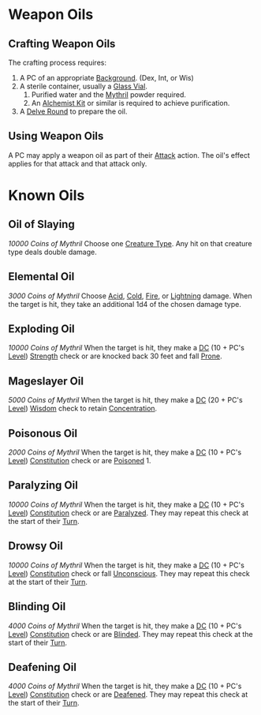 # Weapon Oils

## Crafting Weapon Oils

The crafting process requires:

1. A PC of an appropriate [Background](../../Player%20Characters/Backgrounds/Background.md). (Dex, Int, or Wis)
2. A sterile container, usually a [Glass Vial](../../Items%20and%20Gear/Gear/10%20Coins/Glass%20Vial.md).
	1. Purified water and the [Mythril](../Spellcasting/Mythril.md) powder required.
	2. An [Alchemist Kit](../../Items%20and%20Gear/Gear/50%20Coins/Alchemist%20Kit.md) or similar is required to achieve purification.
3. A [Delve Round](../../Game%20Procedures/Core%20Procedures/Round.md#Delve%20Round) to prepare the oil.

## Using Weapon Oils

A PC may apply a weapon oil as part of their [Attack](../../Game%20Procedures/Combat/Attack.md) action. The oil's effect applies for that attack and that attack only.

# Known Oils

## Oil of Slaying

*10000 Coins of Mythril*
Choose one [Creature Type](../../Resources%20for%20GMs/Creatures/Creature%20Types/{Creature%20Types}.md). Any hit on that creature type deals double damage.

## Elemental Oil

*3000 Coins of Mythril*
Choose [Acid](../../Game%20Procedures/Combat/Damage%20Types/Acid.md), [Cold](../../Game%20Procedures/Combat/Damage%20Types/Cold.md), [Fire](../../Game%20Procedures/Combat/Damage%20Types/Fire.md), or [Lightning](../../Game%20Procedures/Combat/Damage%20Types/Lightning.md) damage. When the target is hit, they take an additional 1d4 of the chosen damage type.

## Exploding Oil

*10000 Coins of Mythril*
When the target is hit, they make a [DC](../../Game%20Procedures/Core%20Procedures/DC.md) (10 + PC's [Level](../../Player%20Characters/Derived%20Statistics/Level.md)) [Strength](../../Player%20Characters/The%20Ability%20Scores/Strength.md) check or are knocked back 30 feet and fall [Prone](../../Game%20Procedures/Conditions/Prone.md).

## Mageslayer Oil

*5000 Coins of Mythril*
When the target is hit, they make a [DC](../../Game%20Procedures/Core%20Procedures/DC.md) (20 + PC's [Level](../../Player%20Characters/Derived%20Statistics/Level.md)) [Wisdom](../../Player%20Characters/The%20Ability%20Scores/Wisdom.md) check to retain [Concentration](../Spells/Concentration.md).

## Poisonous Oil

*2000 Coins of Mythril*
When the target is hit, they make a [DC](../../Game%20Procedures/Core%20Procedures/DC.md) (10 + PC's [Level](../../Player%20Characters/Derived%20Statistics/Level.md)) [Constitution](../../Player%20Characters/The%20Ability%20Scores/Constitution.md) check or are [Poisoned](../../Game%20Procedures/Conditions/Poisoned.md) 1.

## Paralyzing Oil

*10000 Coins of Mythril*
When the target is hit, they make a [DC](../../Game%20Procedures/Core%20Procedures/DC.md) (10 + PC's [Level](../../Player%20Characters/Derived%20Statistics/Level.md)) [Constitution](../../Player%20Characters/The%20Ability%20Scores/Constitution.md) check or are [Paralyzed](../../Game%20Procedures/Conditions/Paralyzed.md). They may repeat this check at the start of their [Turn](../../Game%20Procedures/Core%20Procedures/Turn.md).

## Drowsy Oil

*10000 Coins of Mythril*
When the target is hit, they make a [DC](../../Game%20Procedures/Core%20Procedures/DC.md) (10 + PC's [Level](../../Player%20Characters/Derived%20Statistics/Level.md)) [Constitution](../../Player%20Characters/The%20Ability%20Scores/Constitution.md) check or fall [Unconscious](../../Game%20Procedures/Conditions/Unconscious.md). They may repeat this check at the start of their [Turn](../../Game%20Procedures/Core%20Procedures/Turn.md).

## Blinding Oil

*4000 Coins of Mythril*
When the target is hit, they make a [DC](../../Game%20Procedures/Core%20Procedures/DC.md) (10 + PC's [Level](../../Player%20Characters/Derived%20Statistics/Level.md)) [Constitution](../../Player%20Characters/The%20Ability%20Scores/Constitution.md) check or are [Blinded](../../Game%20Procedures/Conditions/Blinded.md). They may repeat this check at the start of their [Turn](../../Game%20Procedures/Core%20Procedures/Turn.md).

## Deafening Oil

*4000 Coins of Mythril*
When the target is hit, they make a [DC](../../Game%20Procedures/Core%20Procedures/DC.md) (10 + PC's [Level](../../Player%20Characters/Derived%20Statistics/Level.md)) [Constitution](../../Player%20Characters/The%20Ability%20Scores/Constitution.md) check or are [Deafened](../../Game%20Procedures/Conditions/Deafened.md). They may repeat this check at the start of their [Turn](../../Game%20Procedures/Core%20Procedures/Turn.md).
